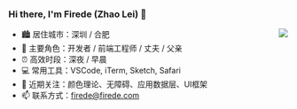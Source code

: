 ### Hi there, I'm Firede (Zhao Lei) 👋

<a href="https://github.com/firede">
  <img src="https://github-readme-stats.vercel.app/api?username=firede&hide_title=true&hide_rank=true&count_private=true&hide=stars&show_icons=true&theme=dark" align="right" />
</a>

- 🏙 居住城市：深圳 / 合肥
- 👔 主要角色：开发者 / 前端工程师 / 丈夫 / 父亲
- ⏰ 高效时段：深夜 / 早晨
- 💻 常用工具：VSCode, iTerm, Sketch, Safari
- 🎯 近期关注：颜色理论、无障碍、应用数据层、UI框架
- 📫 联系方式：[firede@firede.com](mailto:firede@firede.com)
